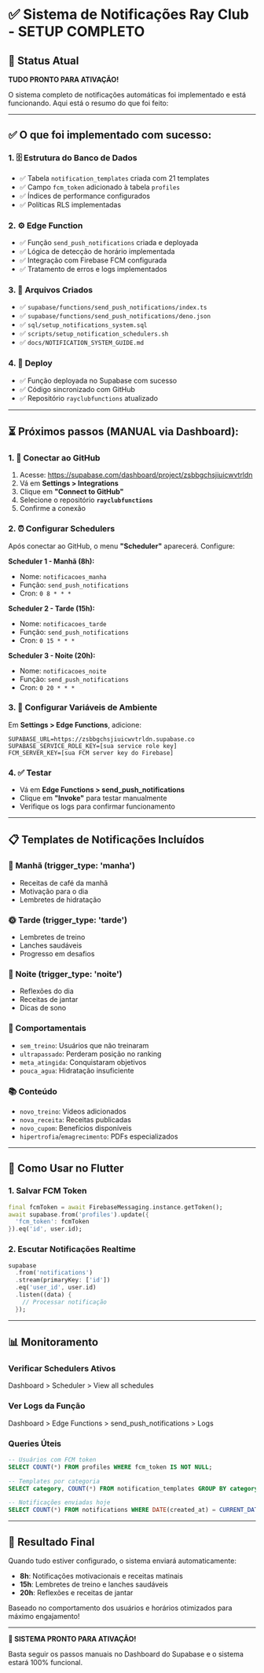 # ✅ Sistema de Notificações Ray Club - SETUP COMPLETO

## 🎉 Status Atual

**TUDO PRONTO PARA ATIVAÇÃO!** 

O sistema completo de notificações automáticas foi implementado e está funcionando. Aqui está o resumo do que foi feito:

---

## ✅ O que foi implementado com sucesso:

### 1. 🗄️ Estrutura do Banco de Dados
- ✅ Tabela `notification_templates` criada com 21 templates
- ✅ Campo `fcm_token` adicionado à tabela `profiles`
- ✅ Índices de performance configurados
- ✅ Políticas RLS implementadas

### 2. ⚙️ Edge Function
- ✅ Função `send_push_notifications` criada e deployada
- ✅ Lógica de detecção de horário implementada
- ✅ Integração com Firebase FCM configurada
- ✅ Tratamento de erros e logs implementados

### 3. 📁 Arquivos Criados
- ✅ `supabase/functions/send_push_notifications/index.ts`
- ✅ `supabase/functions/send_push_notifications/deno.json`
- ✅ `sql/setup_notifications_system.sql`
- ✅ `scripts/setup_notification_schedulers.sh`
- ✅ `docs/NOTIFICATION_SYSTEM_GUIDE.md`

### 4. 🚀 Deploy
- ✅ Função deployada no Supabase com sucesso
- ✅ Código sincronizado com GitHub
- ✅ Repositório `rayclubfunctions` atualizado

---

## ⏳ Próximos passos (MANUAL via Dashboard):

### 1. 🔗 Conectar ao GitHub
1. Acesse: https://supabase.com/dashboard/project/zsbbgchsjiuicwvtrldn
2. Vá em **Settings > Integrations**
3. Clique em **"Connect to GitHub"**
4. Selecione o repositório **`rayclubfunctions`**
5. Confirme a conexão

### 2. ⏰ Configurar Schedulers
Após conectar ao GitHub, o menu **"Scheduler"** aparecerá. Configure:

**Scheduler 1 - Manhã (8h):**
- Nome: `notificacoes_manha`
- Função: `send_push_notifications`
- Cron: `0 8 * * *`

**Scheduler 2 - Tarde (15h):**
- Nome: `notificacoes_tarde`
- Função: `send_push_notifications`
- Cron: `0 15 * * *`

**Scheduler 3 - Noite (20h):**
- Nome: `notificacoes_noite`
- Função: `send_push_notifications`
- Cron: `0 20 * * *`

### 3. 🔐 Configurar Variáveis de Ambiente
Em **Settings > Edge Functions**, adicione:

```
SUPABASE_URL=https://zsbbgchsjiuicwvtrldn.supabase.co
SUPABASE_SERVICE_ROLE_KEY=[sua service role key]
FCM_SERVER_KEY=[sua FCM server key do Firebase]
```

### 4. ✅ Testar
- Vá em **Edge Functions > send_push_notifications**
- Clique em **"Invoke"** para testar manualmente
- Verifique os logs para confirmar funcionamento

---

## 📋 Templates de Notificações Incluídos

### 🌅 Manhã (trigger_type: 'manha')
- Receitas de café da manhã
- Motivação para o dia
- Lembretes de hidratação

### 🌞 Tarde (trigger_type: 'tarde')
- Lembretes de treino
- Lanches saudáveis
- Progresso em desafios

### 🌙 Noite (trigger_type: 'noite')
- Reflexões do dia
- Receitas de jantar
- Dicas de sono

### 🎯 Comportamentais
- `sem_treino`: Usuários que não treinaram
- `ultrapassado`: Perderam posição no ranking
- `meta_atingida`: Conquistaram objetivos
- `pouca_agua`: Hidratação insuficiente

### 📚 Conteúdo
- `novo_treino`: Vídeos adicionados
- `nova_receita`: Receitas publicadas
- `novo_cupom`: Benefícios disponíveis
- `hipertrofia`/`emagrecimento`: PDFs especializados

---

## 🔧 Como Usar no Flutter

### 1. Salvar FCM Token
```dart
final fcmToken = await FirebaseMessaging.instance.getToken();
await supabase.from('profiles').update({
  'fcm_token': fcmToken
}).eq('id', user.id);
```

### 2. Escutar Notificações Realtime
```dart
supabase
  .from('notifications')
  .stream(primaryKey: ['id'])
  .eq('user_id', user.id)
  .listen((data) {
    // Processar notificação
  });
```

---

## 📊 Monitoramento

### Verificar Schedulers Ativos
Dashboard > Scheduler > View all schedules

### Ver Logs da Função
Dashboard > Edge Functions > send_push_notifications > Logs

### Queries Úteis
```sql
-- Usuários com FCM token
SELECT COUNT(*) FROM profiles WHERE fcm_token IS NOT NULL;

-- Templates por categoria
SELECT category, COUNT(*) FROM notification_templates GROUP BY category;

-- Notificações enviadas hoje
SELECT COUNT(*) FROM notifications WHERE DATE(created_at) = CURRENT_DATE;
```

---

## 🎯 Resultado Final

Quando tudo estiver configurado, o sistema enviará automaticamente:

- **8h**: Notificações motivacionais e receitas matinais
- **15h**: Lembretes de treino e lanches saudáveis  
- **20h**: Reflexões e receitas de jantar

Baseado no comportamento dos usuários e horários otimizados para máximo engajamento!

---

**🚀 SISTEMA PRONTO PARA ATIVAÇÃO!**

Basta seguir os passos manuais no Dashboard do Supabase e o sistema estará 100% funcional.
